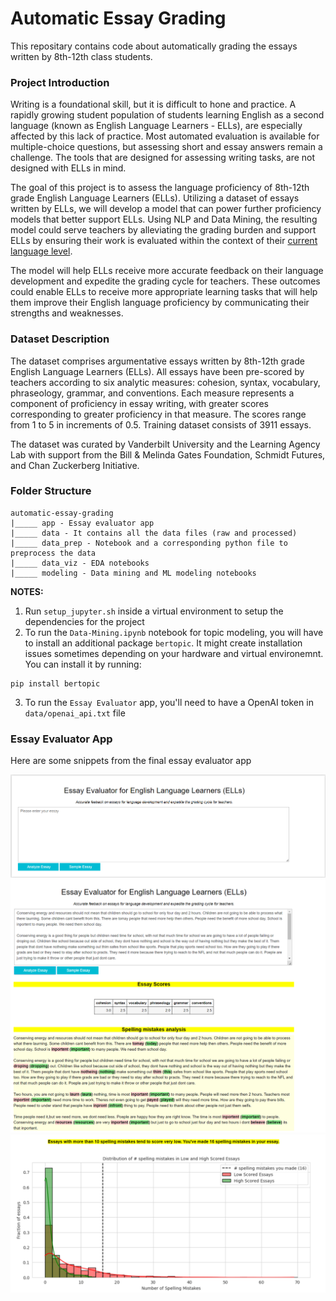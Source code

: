 # Automatic Essay Grading

This repositary contains code about automatically grading the essays written by 8th-12th class students.

### Project Introduction
Writing is a foundational skill, but it is difficult to hone and practice. A rapidly growing student population of students learning English as a second language (known as English Language Learners - ELLs), are especially affected by this lack of practice. Most automated evaluation is available for multiple-choice questions, but assessing short and essay answers remain a challenge. The tools that are designed for assessing writing tasks, are not designed with ELLs in mind.

The goal of this project is to assess the language proficiency of 8th-12th grade English Language Learners (ELLs). Utilizing a dataset of essays written by ELLs, we will develop a model that can power further proficiency models that better support ELLs. Using NLP and Data Mining, the resulting model could serve teachers by alleviating the grading burden and support ELLs by ensuring their work is evaluated within the context of their <u>current language level</u>.

The model will help ELLs receive more accurate feedback on their language development and expedite the grading cycle for teachers. These outcomes could enable ELLs to receive more appropriate learning tasks that will help them improve their English language proficiency by communicating their strengths and weaknesses.

### Dataset Description
The dataset comprises argumentative essays written by 8th-12th grade English Language Learners (ELLs). All essays have been pre-scored by teachers according to six analytic measures: cohesion, syntax, vocabulary, phraseology, grammar, and conventions. Each measure represents a component of proficiency in essay writing, with greater scores corresponding to greater proficiency in that measure. The scores range from 1 to 5 in increments of 0.5. Training dataset consists of 3911 essays.

The dataset was curated by Vanderbilt University and the Learning Agency Lab with support from the Bill & Melinda Gates Foundation, Schmidt Futures, and Chan Zuckerberg Initiative.

### Folder Structure
```
automatic-essay-grading
|_____ app - Essay evaluator app
|_____ data - It contains all the data files (raw and processed)
|_____ data_prep - Notebook and a corresponding python file to preprocess the data
|_____ data_viz - EDA notebooks
|_____ modeling - Data mining and ML modeling notebooks
```

**NOTES:**

1. Run `setup_jupyter.sh` inside a virtual environment to setup the dependencies for the project
2. To run the `Data-Mining.ipynb` notebook for topic modeling, you will have to install an additional package `bertopic`. It might create installation issues sometimes depending on your hardware and virtual environemnt. You can install it by running:
```
pip install bertopic
```
3. To run the `Essay Evaluator` app, you'll need to have a OpenAI token in `data/openai_api.txt` file

### Essay Evaluator App
Here are some snippets from the final essay evaluator app

![App UI](images/evaluator-app1.png)
![Essay Evaluation](images/evaluator-app2.png)
![Essay Analysis](images/evaluator-app3.png)
